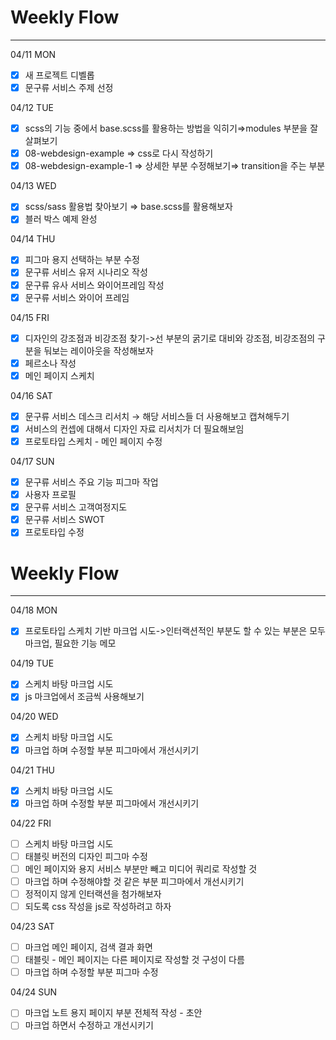 # Weekly Flow

---

<aside>
04/11 MON

</aside>

- [x]  새 프로젝트 디벨롭
- [x]  문구류 서비스 주제 선정

<aside>
04/12 TUE

</aside>

- [x]  scss의 기능 중에서 base.scss를 활용하는 방법을 익히기⇒modules 부분을 잘 살펴보기
- [x]  08-webdesign-example ⇒ css로 다시 작성하기
- [x]  08-webdesign-example-1 ⇒ 상세한 부분 수정해보기⇒ transition을 주는 부분

<aside>
04/13 WED

</aside>

- [x]  scss/sass 활용법 찾아보기 ⇒ base.scss를 활용해보자
- [x]  블러 박스 예제 완성

<aside>
04/14 THU

</aside>

- [x]  피그마 용지 선택하는 부분 수정
- [x]  문구류 서비스 유저 시나리오 작성
- [x]  문구류 유사 서비스 와이어프레임 작성
- [x]  문구류 서비스 와이어 프레임

<aside>
04/15 FRI

</aside>

- [x]  디자인의 강조점과 비강조점 찾기->선 부분의 굵기로 대비와 강조점, 비강조점의 구분을 둬보는 레이아웃을 작성해보자
- [x]  페르소나 작성
- [x]  메인 페이지 스케치

<aside>
04/16 SAT

</aside>

- [x]  문구류 서비스 데스크 리서치 → 해당 서비스들 더 사용해보고 캡쳐해두기
- [x]  서비스의 컨셉에 대해서 디자인 자료 리서치가 더 필요해보임
- [x]  프로토타입 스케치 - 메인 페이지 수정

<aside>
04/17 SUN

</aside>

- [x]  문구류 서비스 주요 기능 피그마 작업
- [x]  사용자 프로필
- [x]  문구류 서비스 고객여정지도
- [x]  문구류 서비스 SWOT
- [x]  프로토타입 수정

# Weekly Flow

---

<aside>
04/18 MON

</aside>

- [x]  프로토타입 스케치 기반 마크업 시도->인터랙션적인 부분도 할 수 있는 부분은 모두 마크업, 필요한 기능 메모

<aside>
04/19 TUE

</aside>

- [x]  스케치 바탕 마크업 시도
- [x]  js 마크업에서 조금씩 사용해보기

<aside>
04/20 WED

</aside>

- [x]  스케치 바탕 마크업 시도
- [x]  마크업 하며 수정할 부분 피그마에서 개선시키기

<aside>
04/21 THU

</aside>

- [x]  스케치 바탕 마크업 시도
- [x]  마크업 하며 수정할 부분 피그마에서 개선시키기

<aside>
04/22 FRI

</aside>

- [ ]  스케치 바탕 마크업 시도
- [ ]  태블릿 버전의 디자인 피그마 수정
- [ ]  메인 페이지와 용지 서비스 부분만 빼고 미디어 쿼리로 작성할 것
- [ ]  마크업 하며 수정해야할 것 같은 부분 피그마에서 개선시키기
- [ ]  정적이지 않게 인터랙션을 첨가해보자
- [ ]  되도록 css 작성을 js로 작성하려고 하자

<aside>
04/23 SAT

</aside>

- [ ]  마크업 메인 페이지, 검색 결과 화면
- [ ]  태블릿 - 메인 페이지는 다른 페이지로 작성할 것 구성이 다름
- [ ]  마크업 하며 수정할 부분 피그마 수정

<aside>
04/24 SUN

</aside>

- [ ]  마크업 노트 용지 페이지 부분 전체적 작성 - 초안
- [ ]  마크업 하면서 수정하고 개선시키기
